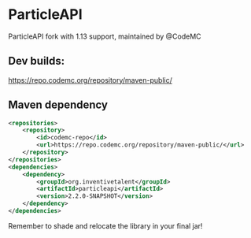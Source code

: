 # ParticleAPI
ParticleAPI fork with 1.13 support, maintained by @CodeMC

## Dev builds:
https://repo.codemc.org/repository/maven-public/

## Maven dependency
```xml
<repositories>
    <repository>
        <id>codemc-repo</id>
        <url>https://repo.codemc.org/repository/maven-public/</url>
    </repository>
</repositories>
<dependencies>
    <dependency>
        <groupId>org.inventivetalent</groupId>
        <artifactId>particleapi</artifactId>
        <version>2.2.0-SNAPSHOT</version>
    </dependency>
</dependencies>
```

Remember to shade and relocate the library in your final jar!
